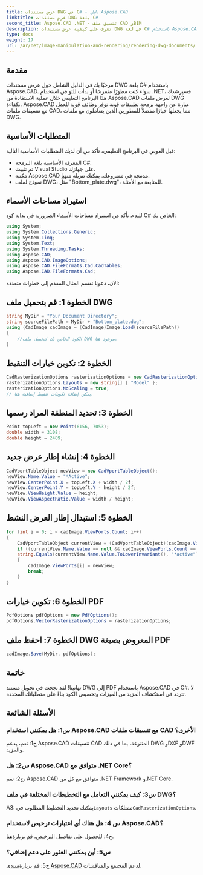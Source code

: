 ```yaml
---
title: عرض مستندات DWG في C# - دليل Aspose.CAD
linktitle: عرض مستندات DWG بلغة C#
second_title: Aspose.CAD .NET - تنسيق ملف CAD وBIM
description: تعرف على كيفية عرض مستندات DWG في لغة C# باستخدام Aspose.CAD. يغطي هذا الدليل خطوة بخطوة الاستيراد والتكوين والحفظ باستخدام أمثلة التعليمات البرمجية.
type: docs
weight: 17
url: /ar/net/image-manipulation-and-rendering/rendering-dwg-documents/
---
```

## مقدمة

مرحبًا بك في الدليل الشامل حول عرض مستندات DWG بلغة C# باستخدام Aspose.CAD. سواء كنت مطورًا متمرسًا أو بدأت للتو في استخدام .NET، فسيرشدك هذا البرنامج التعليمي خلال عملية الاستفادة من Aspose.CAD لعرض ملفات DWG بكفاءة. Aspose.CAD عبارة عن واجهة برمجة تطبيقات قوية توفر وظائف قوية للعمل مع تنسيقات ملفات CAD، مما يجعلها خيارًا مفضلاً للمطورين الذين يتعاملون مع ملفات DWG.

## المتطلبات الأساسية

قبل الغوص في البرنامج التعليمي، تأكد من أن لديك المتطلبات الأساسية التالية:

- المعرفة الأساسية بلغة البرمجة C#.
- تم تثبيت Visual Studio على جهازك.
-  مكتبة Aspose.CAD مدمجة في مشروعك. يمكنك تنزيله من[هنا](https://releases.aspose.com/cad/net/).
- نموذج لملف DWG، مثل "Bottom_plate.dwg"، للمتابعة مع الأمثلة.

## استيراد مساحات الأسماء

للبدء، تأكد من استيراد مساحات الأسماء الضرورية في بداية كود C# الخاص بك:

```csharp
using System;
using System.Collections.Generic;
using System.Linq;
using System.Text;
using System.Threading.Tasks;
using Aspose.CAD;
using Aspose.CAD.ImageOptions;
using Aspose.CAD.FileFormats.Cad.CadTables;
using Aspose.CAD.FileFormats.Cad;
```

الآن، دعونا نقسم المثال المقدم إلى خطوات متعددة:

## الخطوة 1: قم بتحميل ملف DWG

```csharp
string MyDir = "Your Document Directory";
string sourceFilePath = MyDir + "Bottom_plate.dwg";
using (CadImage cadImage = (CadImage)Image.Load(sourceFilePath))
{
    //الكود الخاص بك لتحميل ملف DWG موجود هنا.
}
```

## الخطوة 2: تكوين خيارات التنقيط

```csharp
CadRasterizationOptions rasterizationOptions = new CadRasterizationOptions();
rasterizationOptions.Layouts = new string[] { "Model" };
rasterizationOptions.NoScaling = true;
// يمكن إضافة تكوينات تنقيط إضافية هنا.
```

## الخطوة 3: تحديد المنطقة المراد رسمها

```csharp
Point topLeft = new Point(6156, 7053);
double width = 3108;
double height = 2489;
```

## الخطوة 4: إنشاء إطار عرض جديد

```csharp
CadVportTableObject newView = new CadVportTableObject();
newView.Name.Value = "*Active";
newView.CenterPoint.X = topLeft.X + width / 2f;
newView.CenterPoint.Y = topLeft.Y - height / 2f;
newView.ViewHeight.Value = height;
newView.ViewAspectRatio.Value = width / height;
```

## الخطوة 5: استبدال إطار العرض النشط

```csharp
for (int i = 0; i < cadImage.ViewPorts.Count; i++)
{
    CadVportTableObject currentView = (CadVportTableObject)(cadImage.ViewPorts[i]);
    if ((currentView.Name.Value == null && cadImage.ViewPorts.Count == 1) ||
    string.Equals(currentView.Name.Value.ToLowerInvariant(), "*active"))
    {
        cadImage.ViewPorts[i] = newView;
        break;
    }
}
```

## الخطوة 6: تكوين خيارات PDF

```csharp
PdfOptions pdfOptions = new PdfOptions();
pdfOptions.VectorRasterizationOptions = rasterizationOptions;
```

## الخطوة 7: احفظ ملف DWG المعروض بصيغة PDF

```csharp
cadImage.Save(MyDir, pdfOptions);
```

## خاتمة

تهانينا! لقد نجحت في تحويل مستند DWG إلى PDF باستخدام Aspose.CAD في C#. لا تتردد في استكشاف المزيد من الميزات وتخصيص الكود بناءً على متطلباتك المحددة.

## الأسئلة الشائعة

### س1: هل يمكنني استخدام Aspose.CAD مع تنسيقات ملفات CAD الأخرى؟

ج1: نعم، يدعم Aspose.CAD تنسيقات CAD المتنوعة، بما في ذلك DWG وDXF وDWF والمزيد.

### س2: هل Aspose.CAD متوافق مع .NET Core؟

ج2: نعم، Aspose.CAD متوافق مع كل من .NET Framework و.NET Core.

### س3: كيف يمكنني التعامل مع التخطيطات المختلفة في ملف DWG؟

 A3: يمكنك تحديد التخطيط المطلوب في`Layouts` ممتلكات`CadRasterizationOptions`.

### س 4: هل هناك أي اعتبارات ترخيص لاستخدام Aspose.CAD؟

 ج4: للحصول على تفاصيل الترخيص، قم بزيارة[هنا](https://purchase.aspose.com/buy).

### س5: أين يمكنني العثور على دعم إضافي؟

 ج5: قم بزيارة[منتدى Aspose.CAD](https://forum.aspose.com/c/cad/19) لدعم المجتمع والمناقشات.